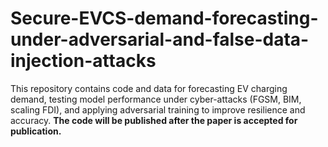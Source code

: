 # Secure-EVCS-demand-forecasting-under-adversarial-and-false-data-injection-attacks
This repository contains code and data for forecasting EV charging demand, testing model performance under cyber-attacks (FGSM, BIM, scaling FDI), and applying adversarial training to improve resilience and accuracy. **The code will be published after the paper is accepted for publication.**
